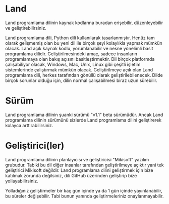 # Land
Land programlama dilinin kaynak kodlarına buradan erişebilir, düzenleyebilir ve geliştirebilirsiniz.

Land programlama dili, Python dili kullanılarak tasarlanmıştır. Henüz tam olarak gelişmemiş olan bu yeni dil ile birçok şeyi kolaylıkla yapmak mümkün olacak. Land açık kaynak kodlu, yorumlanabilir ve nesne yönelimli basit programlama dilidir. Geliştirilmesindeki amaç, sadece insanların programlamaya olan bakış açısını basitleştirmektir. Dil birçok platformda çalışabiliyor olacak, Windows, Mac, Unix, Linux gibi çeşitli işletim sistemlerinde çalıştırmak mümkün olacak. Geliştirilmeye açık olan Land programlama dili, herkes tarafından gönüllü olarak geliştirilebilenecek. Dilde birçok sorunlar olduğu için, dilin normal çalışabilmesi biraz uzun sürebilir.


# Sürüm
Land programlama dilinin şuanki sürümü "v1.1" beta sürümüdür. Ancak Land programlama dilinin sürümünü sizlerde Land programlama dilini geliştirerek kolayca arttırabilirsiniz.

# Geliştirici(ler)
Land programlama dilinin planlayıcısı ve geliştiricisi "Mikisoft" yazılım grubudur. Tabiki bu dil diğer insanlar tarafından geliştirilmeye açıktır yani tek geliştirici Mikisoft değildir. Land programlama dilini geliştirmek için bize katılmak zorunda değilsiniz, dili GitHub üzerinden geliştirip bize yollayabilirsiniz.

Yolladığınız geliştirmeler bir kaç gün içinde ya da 1 gün içinde yayınlanabilir, bu süreler değişebilir. Tabi bunun yanında geliştirmeleriniz onaylanmayabilir.
